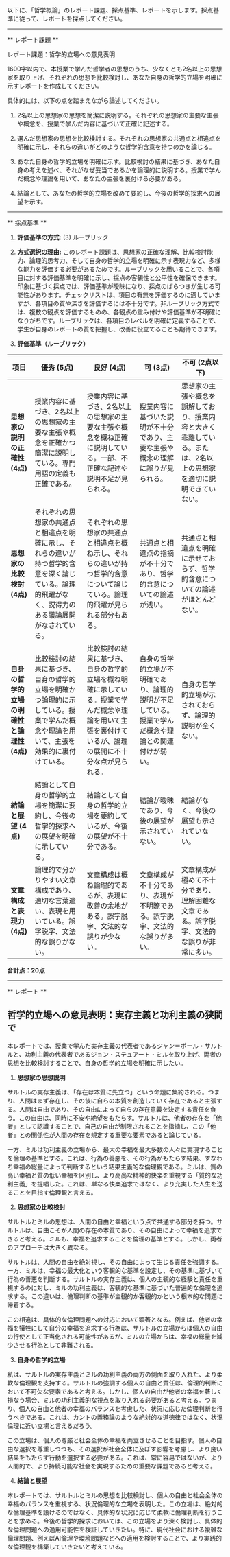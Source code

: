 以下に、「哲学概論」のレポート課題、採点基準、レポートを示します。採点基準に従って、レポートを採点してください。

---------------------------------------
** レポート課題 **

レポート課題：哲学的立場への意見表明

1600字以内で、本授業で学んだ哲学者の思想のうち、少なくとも2名以上の思想家を取り上げ、それぞれの思想を比較検討し、あなた自身の哲学的立場を明確に示すレポートを作成してください。

具体的には、以下の点を踏まえながら論述してください。

1. 2名以上の思想家の思想を簡潔に説明する。それぞれの思想家の主要な主張や概念を、授業で学んだ内容に基づいて正確に記述する。

2. 選んだ思想家の思想を比較検討する。それぞれの思想家の共通点と相違点を明確に示し、それらの違いがどのような哲学的含意を持つのかを論じる。

3. あなた自身の哲学的立場を明確に示す。比較検討の結果に基づき、あなた自身の考えを述べ、それがなぜ妥当であるかを論理的に説明する。授業で学んだ概念や理論を用いて、あなたの主張を裏付ける必要がある。

4. 結論として、あなたの哲学的立場を改めて要約し、今後の哲学的探求への展望を示す。




---------------------------------------
** 採点基準 **

1. **評価基準の方式:** (3) ルーブリック

2. **方式選択の理由:** このレポート課題は、思想家の正確な理解、比較検討能力、論理的思考力、そして自身の哲学的立場を明確に示す表現力など、多様な能力を評価する必要があるためです。ルーブリックを用いることで、各項目に対する評価基準を明確に示し、採点の客観性と公平性を確保できます。印象に基づく採点では、評価基準が曖昧になり、採点のばらつきが生じる可能性があります。チェックリストは、項目の有無を評価するのに適していますが、各項目の質や深さを評価するには不十分です。非ルーブリック方式では、複数の観点を評価するものの、各観点の重み付けや評価基準が不明確になりがちです。ルーブリックは、各項目のレベルを明確に定義することで、学生が自身のレポートの質を把握し、改善に役立てることも期待できます。


3. **評価基準（ルーブリック）**

| 項目 | 優秀 (5点) | 良好 (4点) | 可 (3点) | 不可 (2点以下) |
|---|---|---|---|---|
| **思想家の説明の正確性 (4点)** | 授業内容に基づき、2名以上の思想家の主要な主張や概念を正確かつ簡潔に説明している。専門用語の定義も正確である。 | 授業内容に基づき、2名以上の思想家の主要な主張や概念を概ね正確に説明している。一部、不正確な記述や説明不足が見られる。 | 授業内容に基づいた説明が不十分であり、主要な主張や概念の理解に誤りが見られる。 | 思想家の主張や概念を誤解しており、授業内容と大きく乖離している。または、2名以上の思想家を適切に説明できていない。 |
| **思想家の比較検討 (4点)** | それぞれの思想家の共通点と相違点を明確に示し、それらの違いが持つ哲学的含意を深く論じている。論理的飛躍がなく、説得力のある議論展開がなされている。 | それぞれの思想家の共通点と相違点を概ね示し、それらの違いが持つ哲学的含意について論じている。論理的飛躍が見られる部分もある。 | 共通点と相違点の指摘が不十分であり、哲学的含意についての論述が浅い。 | 共通点と相違点を明確に示せておらず、哲学的含意についての論述がほとんどない。 |
| **自身の哲学的立場の明確性と論理性 (4点)** | 比較検討の結果に基づき、自身の哲学的立場を明確かつ論理的に示している。授業で学んだ概念や理論を用いて、主張を効果的に裏付けている。 | 比較検討の結果に基づき、自身の哲学的立場を概ね明確に示している。授業で学んだ概念や理論を用いて主張を裏付けているが、論理の展開に不十分な点が見られる。 | 自身の哲学的立場が不明確であり、論理的説明が不足している。授業で学んだ概念や理論との関連付けが弱い。 | 自身の哲学的立場が示されておらず、論理的説明が全くない。 |
| **結論と展望 (4点)** | 結論として自身の哲学的立場を簡潔に要約し、今後の哲学的探求への展望を明確に示している。 | 結論として自身の哲学的立場を要約しているが、今後の展望が不十分である。 | 結論が曖昧であり、今後の展望が示されていない。 | 結論がなく、今後の展望も示されていない。 |
| **文章構成と表現力 (4点)** | 論理的で分かりやすい文章構成であり、適切な言葉遣い、表現を用いている。誤字脱字、文法的な誤りがない。 | 文章構成は概ね論理的であるが、表現に改善の余地がある。誤字脱字、文法的な誤りが少ない。 | 文章構成が不十分であり、表現が不明瞭である。誤字脱字、文法的な誤りが多い。 | 文章構成が極めて不十分であり、理解困難な文章である。誤字脱字、文法的な誤りが非常に多い。 |


**合計点：20点**


---------------------------------------
** レポート **
## 哲学的立場への意見表明：実存主義と功利主義の狭間で

本レポートでは、授業で学んだ実存主義の代表者であるジャン＝ポール・サルトルと、功利主義の代表者であるジョン・ステュアート・ミルを取り上げ、両者の思想を比較検討することで、自身の哲学的立場を明確に示したい。

1. **思想家の思想説明**

サルトルの実存主義は、「存在は本質に先立つ」という命題に集約される。つまり、人間はまず存在し、その後に自らの本質を創造していく存在であると主張する。人間は自由であり、その自由によって自らの存在意義を決定する責任を負う。この自由は、同時に不安や絶望をもたらす。サルトルは、他者の存在を「他者」として認識することで、自己の自由が制限されることを指摘し、この「他者」との関係性が人間の存在を規定する重要な要素であると論じている。

一方、ミルは功利主義の立場から、最大の幸福を最大多数の人々に実現することを倫理の基準とする。これは、行為の善悪を、その行為がもたらす結果、すなわち幸福の総量によって判断するという結果主義的な倫理観である。ミルは、質の高い幸福と質の低い幸福を区別し、より高尚な精神的快楽を重視する「質的な功利主義」を提唱した。これは、単なる快楽追求ではなく、より充実した人生を送ることを目指す倫理観と言える。

2. **思想家の比較検討**

サルトルとミルの思想は、人間の自由と幸福という点で共通する部分を持つ。サルトルは、自由こそが人間の存在の本質であり、その自由によって幸福を追求できると考える。ミルも、幸福を追求することを倫理の基準とする。しかし、両者のアプローチは大きく異なる。

サルトルは、人間の自由を絶対視し、その自由によって生じる責任を強調する。一方、ミルは、幸福の最大化という客観的な基準を設定し、その基準に基づいて行為の善悪を判断する。サルトルの実存主義は、個人の主観的な経験と責任を重視するのに対し、ミルの功利主義は、客観的な基準に基づいた普遍的な倫理を追求する。この違いは、倫理判断の基準が主観的か客観的かという根本的な問題に帰着する。

この相違は、具体的な倫理問題への対応において顕著となる。例えば、他者の幸福を犠牲にして自分の幸福を追求する行為は、サルトルの立場からは個人の自由の行使として正当化される可能性があるが、ミルの立場からは、幸福の総量を減少させる行為として非難される。

3. **自身の哲学的立場**

私は、サルトルの実存主義とミルの功利主義の両方の側面を取り入れた、より柔軟な倫理観を支持する。サルトルの強調する個人の自由と責任は、倫理的判断において不可欠な要素であると考える。しかし、個人の自由が他者の幸福を著しく損なう場合、ミルの功利主義的な視点を取り入れる必要があると考える。つまり、個人の自由と他者の幸福のバランスを考慮した、状況に応じた倫理判断を行うべきである。これは、カントの義務論のような絶対的な道徳律ではなく、状況倫理に近い立場と言えるだろう。

この立場は、個人の尊厳と社会全体の幸福を両立させることを目指す。個人の自由な選択を尊重しつつも、その選択が社会全体に及ぼす影響を考慮し、より良い結果をもたらす行動を選択する必要がある。これは、常に容易ではないが、より人間的で、より持続可能な社会を実現するための重要な課題であると考える。

4. **結論と展望**

本レポートでは、サルトルとミルの思想を比較検討し、個人の自由と社会全体の幸福のバランスを重視する、状況倫理的な立場を表明した。この立場は、絶対的な倫理基準を設けるのではなく、具体的な状況に応じて柔軟に倫理判断を行うことを求める。今後の哲学的探求においては、この立場をより深く検討し、具体的な倫理問題への適用可能性を検証していきたい。特に、現代社会における複雑な倫理問題、例えばAI倫理や環境問題などへの適用を検討することで、より実践的な倫理観を構築していきたいと考えている。


